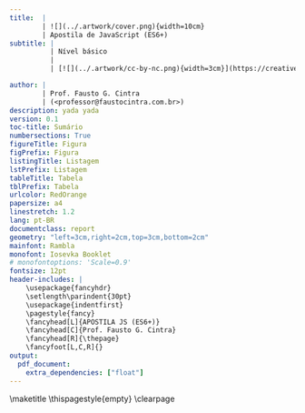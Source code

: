 ```yaml
---
title:  |
        | ![](../.artwork/cover.png){width=10cm}  
        | Apostila de JavaScript (ES6+)
subtitle: |
          | Nível básico
          |
          | [![](../.artwork/cc-by-nc.png){width=3cm}](https://creativecommons.org/licenses/by-nc/4.0/deed.pt_BR)

author: |
        | Prof. Fausto G. Cintra
        | (<professor@faustocintra.com.br>)
description: yada yada
version: 0.1
toc-title: Sumário
numbersections: True
figureTitle: Figura
figPrefix: Figura
listingTitle: Listagem
lstPrefix: Listagem
tableTitle: Tabela
tblPrefix: Tabela
urlcolor: RedOrange
papersize: a4
linestretch: 1.2
lang: pt-BR
documentclass: report
geometry: "left=3cm,right=2cm,top=3cm,bottom=2cm"
mainfont: Rambla
monofont: Iosevka Booklet
# monofontoptions: 'Scale=0.9'
fontsize: 12pt
header-includes: |
    \usepackage{fancyhdr}
    \setlength\parindent{30pt}
    \usepackage{indentfirst}
    \pagestyle{fancy}
    \fancyhead[L]{APOSTILA JS (ES6+)}
    \fancyhead[C]{Prof. Fausto G. Cintra}
    \fancyhead[R]{\thepage}
    \fancyfoot[L,C,R]{}
output: 
  pdf_document:
    extra_dependencies: ["float"]
---
```


\maketitle
\thispagestyle{empty}
\clearpage